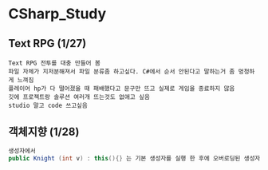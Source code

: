 # CSharp_Study

## Text RPG (1/27)
```
Text RPG 전투를 대충 만들어 봄
파일 자체가 지저분해져서 파일 분류좀 하고싶다. C#에서 순서 안된다고 말하는거 좀 멍청하게 느껴짐
플레이어 hp가 다 떨어졌을 때 패배했다고 문구만 뜨고 실제로 게임을 종료하지 않음
깃에 프로젝트랑 솔루션 여러개 뜨는것도 없애고 싶음
studio 말고 code 쓰고싶음
```

## 객체지향 (1/28)
```C#
생성자에서
public Knight (int v) : this(){} 는 기본 생성자를 실행 한 후에 오버로딩된 생성자를 실행한다
```
